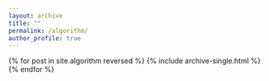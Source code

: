 ```yaml
---
layout: archive
title: ""
permalink: /algorithm/
author_profile: true
---
```


{% for post in site.algorithm reversed %}
  {% include archive-single.html %}
{% endfor %}